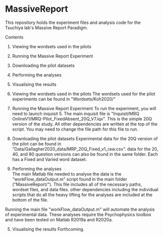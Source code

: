 # MassiveReport

This repository holds the experiment files and analysis code for the Tsuchiya lab's Massive Report Paradigm.

Contents
1. Viewing the wordsets used in the pilots
2. Running the Massive Report Experiment
3. Downloading the pilot datasets
4. Performing the analyses  
5. Visualising the results


1. Viewing the wordsets used in the pilots
The wordsets used for the pilot experiments can be found in "Wordsets/Koh2020/"

2. Running the Massive Report Experiment
To run the experiment, you will need to launch inquisit 5. The main inquisit file is "Inquisit/MRQ OnlineV1/MRQ-Pilot_FixedAbsent_20Q_V7.iqx". This is the simple 20Q version of the study. All other dependencies are written at the top of the script. You may need to change the file path for this file to run. 

3. Downloading the pilot datasets
Experimental data for the 20Q version of the pilot can be found in "Data/Gallagher2020_data/MRP_20Q_Fixed_v1_raw.csv". data for the 20, 40, and 80 question versions can also be found in the same folder. Each has a Fixed and Varied word dataset.

4. Performing the analyses  
The main Matlab file needed to analyse the data is the "workFlow_dataOutput.m" script found in the main folder ("MassiveReport/"). This file includes all of the necessary paths, wordset files, and data files. other dependencies including the individual scripts that do all the heavy lifting for the analyses are included at the bottom of the file. 

Running the main file "workFlow_dataOutput.m" will automate the analysis of experimental data. These analyses require the Psychophysics toolbox and have been tested on Matlab R2019a and R2020a.

5. Visualising the results
Forthcoming.
